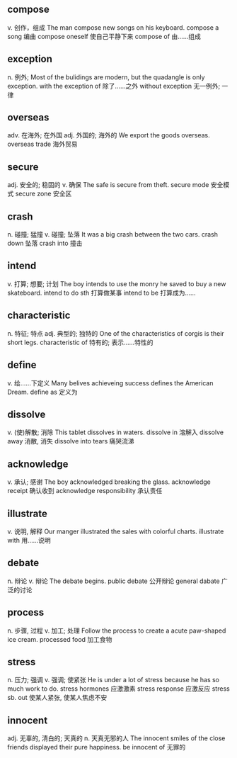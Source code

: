 ## compose

v. 创作，组成
The man compose new songs on his keyboard.
compose a song
编曲
compose oneself
使自己平静下来
compose of
由……组成

## exception

n. 例外;
Most of the bulidings are modern, but the quadangle is only exception.
with the exception of
除了……之外
without exception
无一例外; 一律

## overseas

adv. 在海外; 在外国
adj. 外国的; 海外的
We export the goods overseas.
overseas trade
海外贸易

## secure

adj. 安全的; 稳固的
v. 确保
The safe is secure from theft.
secure mode
安全模式
secure zone
安全区

## crash

n. 碰撞; 猛撞
v. 碰撞; 坠落
It was a big crash between the two cars.
crash down
坠落
crash into
撞击

## intend

v. 打算; 想要; 计划
The boy intends to use the monry he saved to buy a new skateboard.
intend to do sth
打算做某事
intend to be
打算成为……

## characteristic

n. 特征; 特点
adj. 典型的; 独特的
One of the characteristics of corgis is their short legs.
characteristic of
特有的; 表示……特性的

## define

v. 给……下定义
Many belives achieveing success defines the American Dream.
define as
定义为

## dissolve

v. (使)解散; 消除
This tablet dissolves in waters.
dissolve in
溶解入
dissolve away
消散, 消失
dissolve into tears
痛哭流涕

## acknowledge

v. 承认; 感谢
The boy acknowledged breaking the glass.
acknowledge receipt
确认收到
acknowledge responsibility
承认责任

## illustrate

v. 说明, 解释
Our manger illustrated the sales with colorful charts.
illustrate with
用……说明

## debate

n. 辩论
v. 辩论
The debate begins.
public debate
公开辩论
general dabate
广泛的讨论

## process

n. 步骤, 过程
v. 加工; 处理
Follow the process to create a acute paw-shaped ice cream.
processed food
加工食物

## stress

n. 压力; 强调
v. 强调; 使紧张
He is under a lot of stress because he has so much work to do.
stress hormones
应激激素
stress response
应激反应
stress sb. out
使某人紧张, 使某人焦虑不安

## innocent

adj. 无辜的, 清白的; 天真的
n. 天真无邪的人
The innocent smiles of the close friends displayed their pure happiness.
be innocent of
无罪的
